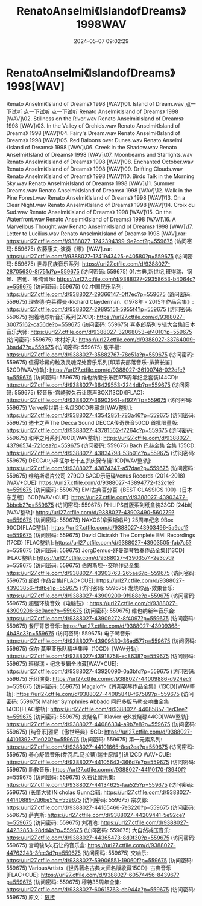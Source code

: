 ﻿---
title: RenatoAnselmi《IslandofDreams》1998WAV
date: 2024-05-07 09:02:29
categories: 古典音乐、新世纪、纯音雅乐
tags: 纯音雅乐
---
# RenatoAnselmi《IslandofDreams》1998[WAV]

Renato Anselmi《Island of Dreams》 1998
[WAV]\01. Island of Dream.wav
点一下试听
点一下试听
点一下试听
Renato Anselmi《Island of Dreams》 1998 [WAV]\02. Stillness on the
River.wav
Renato Anselmi《Island of Dreams》 1998 [WAV]\03. In the Valley of
Orchids.wav
Renato Anselmi《Island of Dreams》 1998 [WAV]\04. Fairy's
Dream.wav
Renato Anselmi《Island of Dreams》 1998 [WAV]\05. Red Baloons over
Dunes.wav
Renato Anselmi《Island of Dreams》 1998 [WAV]\06. Creek in the
Shadow.wav
Renato Anselmi《Island of Dreams》 1998 [WAV]\07. Moonbeams and
Starlights.wav
Renato Anselmi《Island of Dreams》 1998 [WAV]\08. Enchanted
October.wav
Renato Anselmi《Island of Dreams》 1998 [WAV]\09. Drifting
Clouds.wav
Renato Anselmi《Island of Dreams》 1998 [WAV]\10. Birds Talk in
the Morning Sky.wav
Renato Anselmi《Island of Dreams》 1998 [WAV]\11. Summer
Dreams.wav
Renato Anselmi《Island of Dreams》 1998 [WAV]\12. Walk in the Pine
Forest.wav
Renato Anselmi《Island of Dreams》 1998 [WAV]\13. On a Clear
Night.wav
Renato Anselmi《Island of Dreams》 1998 [WAV]\14. Croix du
Sud.wav
Renato Anselmi《Island of Dreams》 1998 [WAV]\15. On the
Waterfront.wav
Renato Anselmi《Island of Dreams》 1998 [WAV]\16. A Marvellous
Thought.wav
Renato Anselmi《Island of Dreams》 1998 [WAV]\17. Letter to
Lucilius.wav
Renato Anselmi《Island of Dreams》 1998 [WAV].rar: https://url27.ctfile.com/f/9388027-1242394399-9e2ccf?p=559675
(访问密码: 559675)
佐藤康夫-演奏《缘》[WAV].rar: https://url27.ctfile.com/f/9388027-1241943425-e40580?p=559675
(访问密码: 559675)
世界民族音乐系列: https://url27.ctfile.com/d/9388027-28705630-8f751d?p=559675
(访问密码: 559675)
01.古典,新世纪,班得瑞、钢琴、吉他、等纯音乐: https://url27.ctfile.com/d/9388027-29358653-b4064c?p=559675
(访问密码: 559675)
02.中国民乐系列: https://url27.ctfile.com/d/9388027-29366147-0ff7ec?p=559675
(访问密码: 559675)
理查德·克莱得曼-Richard Clayderman.《1978年 - 2015年作品合集》: https://url27.ctfile.com/d/9388027-29895151-5955f4?p=559675
(访问密码: 559675)
抱着地球听音乐系列(27CD): https://url27.ctfile.com/d/9388027-30075162-ca56de?p=559675
(访问密码: 559675)
喜多郎系列专辑大合集]日本音乐大师: https://url27.ctfile.com/d/9388027-32068053-ef4010?p=559675
(访问密码: 559675)
木村好夫: https://url27.ctfile.com/d/9388027-33764009-3bad47?p=559675
(访问密码: 559675)
张平福: https://url27.ctfile.com/d/9388027-35882767-78c51a?p=559675
(访问密码: 559675)
值得珍藏的触及灵魂深处音乐系列[印第安部落音乐-排箫长笛] 52CD[WAV分轨]: https://url27.ctfile.com/d/9388027-36100748-022dfe?p=559675
(访问密码: 559675)
维也纳爱乐乐团175周年纪念套装(44CD): https://url27.ctfile.com/d/9388027-36429553-2244db?p=559675
(访问密码: 559675)
轻音乐-宫崎骏久石让原声BOX(13CD)[FLAC]: https://url27.ctfile.com/d/9388027-36903961-af927f?p=559675
(访问密码: 559675)
Verve传世爵士名盘30CD典藏盒[WAV整轨]: https://url27.ctfile.com/d/9388027-43542851-783a46?p=559675
(访问密码: 559675)
迪卡之声The Decca Sound DECCA传奇录音50CD 首批限量版: https://url27.ctfile.com/d/9388027-43781562-f7264c?p=559675
(访问密码: 559675)
和平之月系列76CD[WAV整轨]: https://url27.ctfile.com/d/9388027-43796574-721cea?p=559675
(访问密码: 559675)
Bach 巴赫全集 合集 155CD: https://url27.ctfile.com/d/9388027-43834798-53b01c?p=559675
(访问密码: 559675)
DECCA:小泽征尔七十五岁庆贺专辑11CD[WAV整轨]: https://url27.ctfile.com/d/9388027-43874247-a57dae?p=559675
(访问密码: 559675)
维纳斯唱片公司 279CD SACD示范碟Venus Records (2014-2018) [WAV+CUE]:
https://url27.ctfile.com/d/9388027-43894772-f32c1e?p=559675
(访问密码: 559675)
EMI古典百分百《BEST CLASSICS 100》（日本东芝版）6CD[WAV+CUE]: https://url27.ctfile.com/d/9388027-43903472-3bbeb2?p=559675
(访问密码: 559675)
PHILIPS首版系列纸盒装33CD [24bit][WAV整轨]: https://url27.ctfile.com/d/9388027-43903490-560279?p=559675
(访问密码: 559675)
NAXOS(拿索斯唱片) 25周年纪念 9Box 90CD[FLAC整轨]: https://url27.ctfile.com/d/9388027-43903496-5a9cc1?p=559675
(访问密码: 559675)
David Oistrakh The Complete EMI Recordings (17CD) [FLAC整轨]:
https://url27.ctfile.com/d/9388027-43903505-fab7c5?p=559675
(访问密码: 559675)
JorgDemus-舒曼钢琴独奏作品全集][13CD][FLAC整轨]: https://url27.ctfile.com/d/9388027-43903574-2e3c7d?p=559675
(访问密码: 559675)
伯恩斯坦--交响作品全集: https://url27.ctfile.com/d/9388027-43903763-265ae6?p=559675
(访问密码: 559675)
郎朗 作品合集[FLAC+CUE]: https://url27.ctfile.com/d/9388027-43903856-ffdfbe?p=559675
(访问密码: 559675)
发烧珍品-效果音乐: https://url27.ctfile.com/d/9388027-43909200-9f988e?p=559675
(访问密码: 559675)
超强环绕音效《电脑鼓》: https://url27.ctfile.com/d/9388027-43909206-6c0ace?p=559675
(访问密码: 559675)
维也纳新年音乐会: https://url27.ctfile.com/d/9388027-43909272-8f4097?p=559675
(访问密码: 559675)
餐厅背景音乐: https://url27.ctfile.com/d/9388027-43909368-4b48c3?p=559675
(访问密码: 559675)
电子琴音乐: https://url27.ctfile.com/d/9388027-43909530-36ed57?p=559675
(访问密码: 559675)
保尔·莫里亚乐队精华集粹（10CD）[WAV分轨]: https://url27.ctfile.com/d/9388027-43918758-ec8638?p=559675
(访问密码: 559675)
班得瑞 - 纪念专辑全收藏[WAV+CUE]: https://url27.ctfile.com/d/9388027-43920090-0a3bfd?p=559675
(访问密码: 559675)
乐团演奏: https://url27.ctfile.com/d/9388027-44009886-d924ec?p=559675
(访问密码: 559675)
Magaloff-《肖邦钢琴作品全集》(13CD)[WAV整轨]: https://url27.ctfile.com/d/9388027-44085848-f67589?p=559675
(访问密码: 559675)
Mahler Symphnies Abbado 阿巴多版马勒交响曲全集 14CD[FLAC整轨]: https://url27.ctfile.com/d/9388027-44085857-1ed3ee?p=559675
(访问密码: 559675)
发烧名厂 Klavier 老K发烧碟44CD[WAV整轨]: https://url27.ctfile.com/d/9388027-44086334-a9b7e8?p=559675
(访问密码: 559675)
[纯音乐]雅尼《傲世经典》5CD: https://url27.ctfile.com/d/9388027-44101392-71e020?p=559675
(访问密码: 559675)
第一元素系列: https://url27.ctfile.com/d/9388027-44101665-8ea2ea?p=559675
(访问密码: 559675)
养心舒眠音乐(乔瓦尼.马拉蒂)瑞士原版引进12CD WAV+CUE: https://url27.ctfile.com/d/9388027-44105643-366d7e?p=559675
(访问密码: 559675)
胎教音乐: https://url27.ctfile.com/d/9388027-44110170-f3940f?p=559675
(访问密码: 559675)
久石让音乐集: https://url27.ctfile.com/d/9388027-44134625-faa525?p=559675
(访问密码: 559675)
(长笛大师)Nicholas Gunn合辑: https://url27.ctfile.com/d/9388027-44140889-7d6be5?p=559675
(访问密码: 559675)
宗次郎: https://url27.ctfile.com/d/9388027-44165466-7e3220?p=559675
(访问密码: 559675)
萨克斯: https://url27.ctfile.com/d/9388027-44209441-5e92ce?p=559675
(访问密码: 559675)
刘清池: https://url27.ctfile.com/d/9388027-44232853-28dd4a?p=559675
(访问密码: 559675)
大自然减压音乐: https://url27.ctfile.com/d/9388027-44365473-8d0f30?p=559675
(访问密码: 559675)
宫崎骏&久石让的音乐盒: https://url27.ctfile.com/d/9388027-44763243-3fec3d?p=559675
(访问密码: 559675)
交响乐: https://url27.ctfile.com/d/9388027-59906551-19060f?p=559675
(访问密码: 559675)
VariousArtists《世界著名古典大师名版收藏15CD》古典音乐[FLAC+CUE]: https://url27.ctfile.com/d/9388027-60574456-843967?p=559675
(访问密码: 559675)
穆特35周年全集: https://url27.ctfile.com/d/9388027-60615763-eb944a?p=559675
(访问密码: 559675)
原文：[链接](https://blog.sina.com.cn/s/blog_1647c7e76010315ja.html)